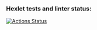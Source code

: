 ### Hexlet tests and linter status:
[![Actions Status](https://github.com/Gold777a/python-project-49/workflows/hexlet-check/badge.svg)](https://github.com/Gold777a/python-project-49/actions)